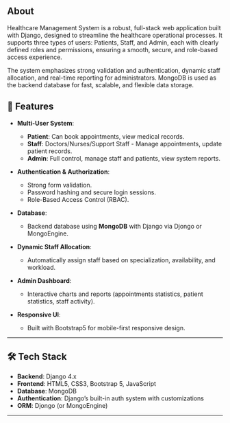 ## About

Healthcare Management System is a robust, full-stack web application built with Django, designed to streamline the healthcare operational processes.
It supports three types of users: Patients, Staff, and Admin, each with clearly defined roles and permissions, ensuring a smooth, secure, and role-based access experience.

The system emphasizes strong validation and authentication, dynamic staff allocation, and real-time reporting for administrators.
MongoDB is used as the backend database for fast, scalable, and flexible data storage.


## 🚀 Features

- **Multi-User System**:
  - **Patient**: Can book appointments, view medical records.
  - **Staff**: Doctors/Nurses/Support Staff - Manage appointments, update patient records.
  - **Admin**: Full control, manage staff and patients, view system reports.
  
- **Authentication & Authorization**:
  - Strong form validation.
  - Password hashing and secure login sessions.
  - Role-Based Access Control (RBAC).

- **Database**:
  - Backend database using **MongoDB** with Django via Djongo or MongoEngine.

- **Dynamic Staff Allocation**:
  - Automatically assign staff based on specialization, availability, and workload.

- **Admin Dashboard**:
  - Interactive charts and reports (appointments statistics, patient statistics, staff activity).

- **Responsive UI**:
  - Built with Bootstrap5 for mobile-first responsive design.

---

## 🛠 Tech Stack

- **Backend**: Django 4.x
- **Frontend**: HTML5, CSS3, Bootstrap 5, JavaScript
- **Database**: MongoDB
- **Authentication**: Django’s built-in auth system with customizations
- **ORM**: Djongo (or MongoEngine)

---
